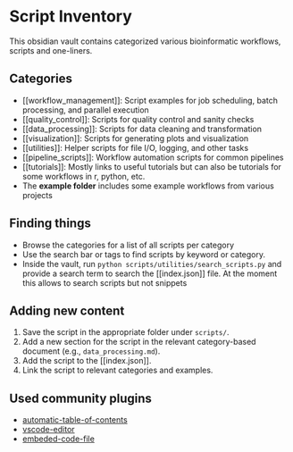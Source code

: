 # Script Inventory

This obsidian vault contains categorized various bioinformatic workflows, scripts and one-liners.

## Categories

- [[workflow_management]]: Script examples for job scheduling, batch processing, and parallel execution
- [[quality_control]]: Scripts for quality control and sanity checks
- [[data_processing]]: Scripts for data cleaning and transformation 
- [[visualization]]: Scripts for generating plots and visualization
- [[utilities]]: Helper scripts for file I/O, logging, and other tasks
- [[pipeline_scripts]]:  Workflow automation scripts for common pipelines
- [[tutorials]]: Mostly links to useful tutorials but can also be tutorials for some workflows in r, python, etc.
- The **example folder** includes some example workflows from various projects

## Finding things

- Browse the categories for a list of all scripts per category
- Use the search bar or tags to find scripts by keyword or category.
- Inside the vault, run `python scripts/utilities/search_scripts.py` and provide a search term to search the [[index.json]] file. At the moment this allows to search scripts but not snippets

## Adding new content

1. Save the script in the appropriate folder under `scripts/`.
2. Add a new section for the script in the relevant category-based document (e.g., `data_processing.md`).
3. Add the script to the [[index.json]].
4. Link the script to relevant categories and examples.


## Used community plugins

- [automatic-table-of-contents](https://github.com/johansatge/obsidian-automatic-table-of-contents)
- [vscode-editor](https://github.com/sunxvming/obsidian-vscode-editor)
- [embeded-code-file](https://github.com/almariah/embed-code-file)


